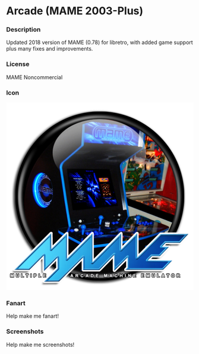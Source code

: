 # Arcade (MAME 2003-Plus)

### Description

Updated 2018 version of MAME (0.78) for libretro, with added game support plus many fixes and improvements.

### License

MAME Noncommercial

### Icon

![Arcade (MAME 2003-Plus) icon](game.libretro.mame2003_plus/resources/icon.png)

### Fanart

Help make me fanart!

### Screenshots

Help make me screenshots!
